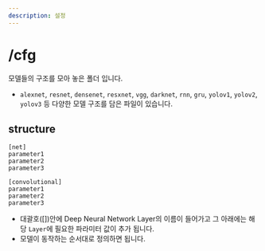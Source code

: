 ```yaml
---
description: 설정
---
```


# /cfg

모델들의 구조를 모아 놓은 폴더 입니다.

* `alexnet`, `resnet`, `densenet`, `resxnet`, `vgg`, `darknet`, `rnn`, `gru`, `yolov1`, `yolov2`, `yolov3` 등 다양한 모델 구조를 담은 파일이 있습니다.

## structure

```
[net]
parameter1
parameter2
parameter3

[convolutional]
parameter1
parameter2
parameter3
```

* 대괄호(\[])안에 Deep Neural Network Layer의 이름이 들어가고 그 아래에는 해당 `Layer`에 필요한 파라미터 값이 추가 됩니다.
* 모델이 동작하는 순서대로 정의하면 됩니다.
